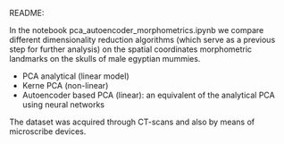 README:

In the notebook pca_autoencoder_morphometrics.ipynb we compare different dimensionality reduction algorithms (which serve as a previous step for further analysis) on the spatial coordinates morphometric landmarks on the skulls of male egyptian mummies.

<ul>
  <li>PCA analytical (linear model)</li>
  <li>Kerne PCA  (non-linear)</li>
  <li>Autoencoder based PCA (linear): an equivalent of the analytical PCA using neural networks</li>
</ul>

The dataset was acquired through CT-scans and also by means of microscribe devices.
